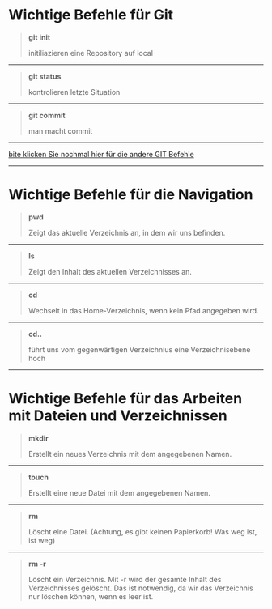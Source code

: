 # Wichtige Befehle für Git

>**git init**
>
>initiliazieren eine Repository auf local

------

>**git status**
>
>kontrolieren letzte Situation

----

>**git commit**
>
>man macht commit

------

[bite klicken Sie nochmal hier für die andere GIT Befehle](https://education.github.com/git-cheat-sheet-education.pdf "GIT CHEAT SHEET")

------

# Wichtige Befehle für die Navigation

>**pwd**
>
>Zeigt das aktuelle Verzeichnis an, in dem wir uns befinden.

------

>**ls**
>
>Zeigt den Inhalt des aktuellen Verzeichnisses an.

-----

>**cd**
>
>Wechselt in das Home-Verzeichnis, wenn kein Pfad angegeben wird.

-----

>**cd..**
>
>führt uns vom gegenwärtigen Verzeichnius eine Verzeichnisebene hoch

-------

# Wichtige Befehle für das Arbeiten mit Dateien und Verzeichnissen

>**mkdir**
>
>Erstellt ein neues Verzeichnis mit dem angegebenen Namen.

-------

>**touch**
>
>Erstellt eine neue Datei mit dem angegebenen Namen.

-------

>**rm**
>
>Löscht eine Datei. (Achtung, es gibt keinen Papierkorb! Was weg ist, ist weg)

------

>**rm -r**
>
>Löscht ein Verzeichnis. Mit -r wird der gesamte Inhalt des Verzeichnisses gelöscht. Das ist notwendig, da wir das Verzeichnis nur löschen können, wenn es leer ist.
